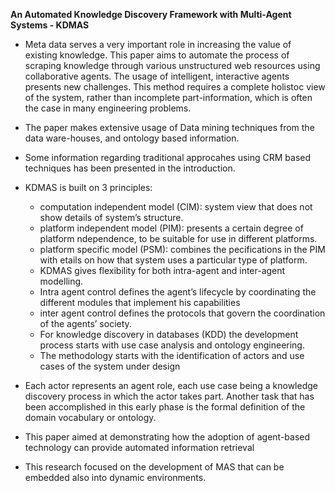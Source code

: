 **An Automated Knowledge Discovery Framework
with Multi-Agent Systems - KDMAS**

- Meta data serves a very important role in increasing the value of existing knowledge. This paper aims to automate the process of scraping knowledge through various unstructured web resources using collaborative agents. The usage of intelligent, interactive agents presents new challenges. This method requires a complete holistoc view of the system, rather than incomplete part-information, which is often the case in many engineering problems.
- The paper makes extensive usage of Data mining techniques from the data ware-houses, and ontology based information.
- Some information regarding traditional approcahes using CRM based techniques has been presented in the introduction.
- KDMAS is built on 3 principles:
  - computation independent model (CIM): system view that does not show details of
system’s structure.
  - platform independent model (PIM): presents a certain degree of platform ndependence, to be suitable for use in different platforms.
  - platform specific model (PSM): combines the pecifications in the PIM with etails on how that system uses a particular type of platform.
  - KDMAS gives flexibility for both intra-agent and inter-agent modelling.
  - Intra agent control defines the agent’s lifecycle by coordinating the different modules that implement his capabilities
  - inter agent control defines the protocols that govern the coordination of the agents’ society.
  - For knowledge discovery in databases (KDD) the development process starts with use case analysis and ontology engineering.
  - The methodology starts with the identification of actors and
use cases of the system under design
- Each actor represents an agent role, each use case being a knowledge discovery process in which the actor takes part. Another task that has been accomplished in this early phase is the formal definition of the domain vocabulary or ontology.
- This paper aimed at demonstrating how the adoption of agent-based technology can provide automated information retrieval

- This research focused on the development of MAS that can be embedded also into dynamic environments.


